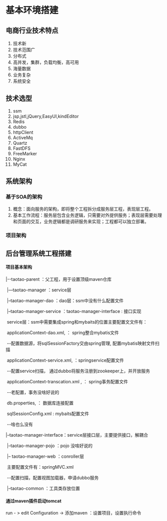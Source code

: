 # 基本环境搭建

## 电商行业技术特点

1. 技术新
2. 技术范围广
3. 分布式
4. 高并发，集群，负载均衡，高可用
5. 海量数据
6. 业务复杂
7. 系统安全

## 技术选型

1. ssm
2. jsp,jstl,jQuery,EasyUI,kindEditor
3. Redis
4. dubbo
5. httpClient
6. ActiveMq
7. Quartz
8. FastDFS
9. FreeMarker
10. Nginx
11. MyCat

## 系统架构

### 基于SOA的架构

1. 概念：面向服务的架构，即将整个工程拆分成服务层工程，表现层工程。
2. 基本工作流程：服务层包含业务逻辑，只需要对外提供服务；表现层需要处理和页面的交互，业务逻辑都是调研服务来实现；工程都可以独立部署。

### 项目架构



## 后台管理系统工程搭建

#### 项目基本架构

|--taotao-parent ：父工程，用于设置顶级maven仓库

​	|—taotao-manager ：service层

​		|–taotao-manager-dao ：dao层：ssm中没有什么配置文件

​		|–taotao-manager-service	：taotao-manager-interface : 接口实现

​				service层：ssm中需要集成spring和mybaits的位置主要配置文文件有：

​							applicationContext-dao.xml,  ： spring整合mybatis文件

​								--配置数据源，将sqlSessionFactory交由spring管理, 配置mybatis映射文件扫描

​							applicationContext-service.xml,  ：springservice配置文件 

​								--配置service扫描， 通过dubbo将服务注册到zookeeper上，并开放服务

​							applicationContext-transcation.xml , ： spring事务配置文件

​								--老配置，事务没啥好说的

​							 db.properties, ： 数据库连接配置

​							sqlSessionConfig.xml : mybaits配置文件

​								--啥也么没有

​		|–taotao-manager-interface：service层接口层，主要提供接口，解耦合

​		|–taotao-manager-pojo ：pojo 没啥好说的

​	|– taotao-manager-web ：conroller层

​		主要配置文件有：springMVC.xml 

​							--配置扫描，配置视图加载器，申请dubbo服务

​	|–taotao-common ：工具类存放位置

#### 通过maven插件启动tomcat

run - > edit Configuration -> 添加maven ：设置项目，设置执行命令

